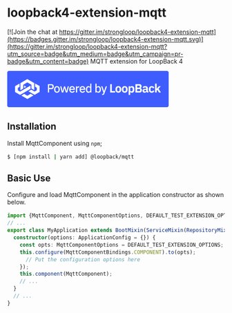 # loopback4-extension-mqtt

[![Join the chat at https://gitter.im/strongloop/loopback4-extension-mqtt](https://badges.gitter.im/strongloop/loopback4-extension-mqtt.svg)](https://gitter.im/strongloop/loopback4-extension-mqtt?utm_source=badge&utm_medium=badge&utm_campaign=pr-badge&utm_content=badge)
MQTT extension for LoopBack 4

[![LoopBack](https://github.com/loopbackio/loopback-next/raw/master/docs/site/imgs/branding/Powered-by-LoopBack-Badge-(blue)-@2x.png)](http://loopback.io/)

## Installation

Install MqttComponent using `npm`;

```sh
$ [npm install | yarn add] @loopback/mqtt
```

## Basic Use

Configure and load MqttComponent in the application constructor
as shown below.

```ts
import {MqttComponent, MqttComponentOptions, DEFAULT_TEST_EXTENSION_OPTIONS} from '@loopback/mqtt';
// ...
export class MyApplication extends BootMixin(ServiceMixin(RepositoryMixin(RestApplication))) {
  constructor(options: ApplicationConfig = {}) {
    const opts: MqttComponentOptions = DEFAULT_TEST_EXTENSION_OPTIONS;
    this.configure(MqttComponentBindings.COMPONENT).to(opts);
      // Put the configuration options here
    });
    this.component(MqttComponent);
    // ...
  }
  // ...
}
```
